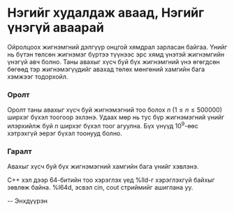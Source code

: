 Нэгийг худалдаж аваад, Нэгийг үнэгүй аваарай
============================================
Ойролцоох жигнэмгний дэлгүүр онцгой хямдрал зарласан байгаа. Үнийг нь бүтэн
төлсөн жигнэмэг бүртээ түүнээс эрс хямд үнэтэй жигнэмгийн үнэгүй авч болно. Таны
авахыг хүсч буй бүх жигнэмгний үнэ өгөгдсөн бөгөөд тэр жигнэмэгүүдийг авахад
төлөх мөнгөний хамгийн бага хэмжээг тодорхойл.


### Оролт
Оролт таны авахыг хүсч буй жигнэмэгний тоо болох $n$ ($1 ≤ n ≤ 500000$) ширхэг
бүхэл тоогоор эхлэнэ. Удаах мөр нь тус бүр жигнэмэгний үнийг илэрхийлж буй $n$
ширхэг бүхэл тоог агуулна. Бүх үнүүд $10^9$-өөс хэтрэхгүй эерэг бүхэл тоонууд
болно.


### Гаралт
Авахыг хүсч буй бүх жигнэмэгний хамгийн бага үнийг хэвлэнэ.

C++ хэл дээр 64-битийн тоо хэрэглэх үед %lld-г хэрэглэхгүй байхыг зөвлөж байна.
%I64d, эсвэл cin, cout стриймийг ашиглана уу.

-- Энхдүүрэн

